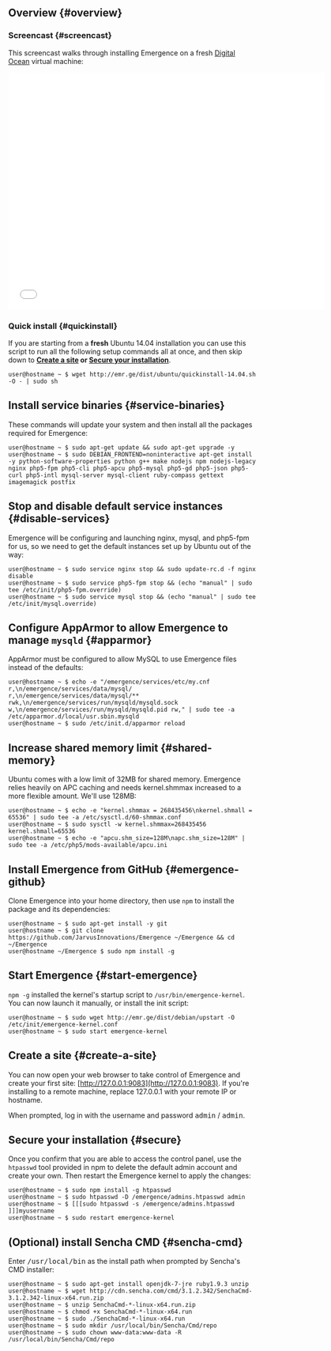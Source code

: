 ## Overview {#overview}
### Screencast {#screencast}
This screencast walks through installing Emergence on a fresh [Digital Ocean](https://www.digitalocean.com/?refcode=889859901aab)
virtual machine:
<iframe width="640" height="480" src="//www.youtube.com/embed/md7_J_ol5TY?rel=0" frameborder="0" allowfullscreen></iframe>

### Quick install {#quickinstall}
If you are starting from a **fresh** Ubuntu 14.04 installation you can use this script to run all the following setup commands
all at once, and then skip down to **[Create a site](#create-a-site) or [Secure your installation](#secure)**.
```language-bash
user@hostname ~ $ wget http://emr.ge/dist/ubuntu/quickinstall-14.04.sh -O - | sudo sh
```


## Install service binaries {#service-binaries}
These commands will update your system and then install all the packages required for Emergence:

```language-bash
user@hostname ~ $ sudo apt-get update && sudo apt-get upgrade -y
user@hostname ~ $ sudo DEBIAN_FRONTEND=noninteractive apt-get install -y python-software-properties python g++ make nodejs npm nodejs-legacy nginx php5-fpm php5-cli php5-apcu php5-mysql php5-gd php5-json php5-curl php5-intl mysql-server mysql-client ruby-compass gettext imagemagick postfix
```


## Stop and disable default service instances {#disable-services}
Emergence will be configuring and launching nginx, mysql, and php5-fpm for us, so we need to get the default instances set up by Ubuntu out of the way:

```language-bash
user@hostname ~ $ sudo service nginx stop && sudo update-rc.d -f nginx disable
user@hostname ~ $ sudo service php5-fpm stop && (echo "manual" | sudo tee /etc/init/php5-fpm.override)
user@hostname ~ $ sudo service mysql stop && (echo "manual" | sudo tee /etc/init/mysql.override)
```


## Configure AppArmor to allow Emergence to manage `mysqld` {#apparmor}
AppArmor must be configured to allow MySQL to use Emergence files instead of the defaults:

```language-bash
user@hostname ~ $ echo -e "/emergence/services/etc/my.cnf r,\n/emergence/services/data/mysql/ r,\n/emergence/services/data/mysql/** rwk,\n/emergence/services/run/mysqld/mysqld.sock w,\n/emergence/services/run/mysqld/mysqld.pid rw," | sudo tee -a /etc/apparmor.d/local/usr.sbin.mysqld
user@hostname ~ $ sudo /etc/init.d/apparmor reload
```


## Increase shared memory limit {#shared-memory}
Ubuntu comes with a low limit of 32MB for shared memory. Emergence relies heavily on APC caching and needs kernel.shmmax increased to a more flexible amount. We'll use 128MB:

```language-bash
user@hostname ~ $ echo -e "kernel.shmmax = 268435456\nkernel.shmall = 65536" | sudo tee -a /etc/sysctl.d/60-shmmax.conf
user@hostname ~ $ sudo sysctl -w kernel.shmmax=268435456 kernel.shmall=65536
user@hostname ~ $ echo -e "apcu.shm_size=128M\napc.shm_size=128M" | sudo tee -a /etc/php5/mods-available/apcu.ini
```


## Install Emergence from GitHub {#emergence-github}
Clone Emergence into your home directory, then use `npm` to install the package and its dependencies:

```language-bash
user@hostname ~ $ sudo apt-get install -y git
user@hostname ~ $ git clone https://github.com/JarvusInnovations/Emergence ~/Emergence && cd ~/Emergence
user@hostname ~/Emergence $ sudo npm install -g
```


## Start Emergence {#start-emergence}
`npm -g` installed the kernel's startup script to `/usr/bin/emergence-kernel`. You can now launch it manually, or install the init script:

```language-bash
user@hostname ~ $ sudo wget http://emr.ge/dist/debian/upstart -O /etc/init/emergence-kernel.conf
user@hostname ~ $ sudo start emergence-kernel
```


## Create a site {#create-a-site}
You can now open your web browser to take control of Emergence and create your first site: [http://127.0.0.1:9083](http://127.0.0.1:9083). If you're installing to a remote machine, replace 127.0.0.1 with your remote IP or hostname.

When prompted, log in with the username and password <kbd>admin</kbd> / <kbd>admin</kbd>.


## Secure your installation {#secure}
Once you confirm that you are able to access the control panel, use the `htpasswd` tool provided in npm to delete the default admin account and create your own. Then restart the Emergence kernel to apply the changes:

```language-bash
user@hostname ~ $ sudo npm install -g htpasswd
user@hostname ~ $ sudo htpasswd -D /emergence/admins.htpasswd admin
user@hostname ~ $ [[[sudo htpasswd -s /emergence/admins.htpasswd ]]]myusername
user@hostname ~ $ sudo restart emergence-kernel
```


## (Optional) install Sencha CMD {#sencha-cmd}
Enter <kbd>/usr/local/bin</kbd> as the install path when prompted by Sencha's CMD installer:

```language-bash
user@hostname ~ $ sudo apt-get install openjdk-7-jre ruby1.9.3 unzip
user@hostname ~ $ wget http://cdn.sencha.com/cmd/3.1.2.342/SenchaCmd-3.1.2.342-linux-x64.run.zip
user@hostname ~ $ unzip SenchaCmd-*-linux-x64.run.zip
user@hostname ~ $ chmod +x SenchaCmd-*-linux-x64.run
user@hostname ~ $ sudo ./SenchaCmd-*-linux-x64.run
user@hostname ~ $ sudo mkdir /usr/local/bin/Sencha/Cmd/repo
user@hostname ~ $ sudo chown www-data:www-data -R /usr/local/bin/Sencha/Cmd/repo
```